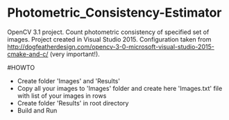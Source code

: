 # Photometric_Consistency-Estimator
OpenCV 3.1 project. Count photometric consistency of specified set of images. Project created in Visual Studio 2015. Configuration taken from http://dogfeatherdesign.com/opencv-3-0-microsoft-visual-studio-2015-cmake-and-c/ (very important!).

#HOWTO
* Create folder 'Images' and 'Results'
* Copy all your images to 'Images' folder and create here 'Images.txt' file with list of your images in rows
* Create folder 'Results' in root directory
* Build and Run

